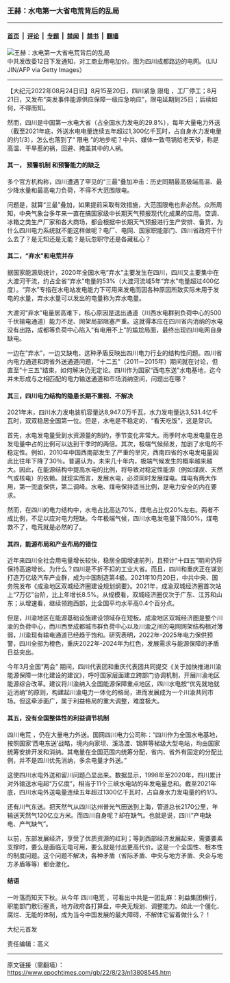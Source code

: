 ### 王赫：水电第一大省电荒背后的乱局

---

#### [首页](../../../..?n13808545) &nbsp;|&nbsp; [评论](../../../../../epoch-comment?n13808545) &nbsp;|&nbsp; [专题](../../../../../epoch-special?n13808545) &nbsp;|&nbsp; [禁闻](../../../../../epoch-news?n13808545) &nbsp;|&nbsp; [禁书](../../../../../books?n13808545) &nbsp;|&nbsp; [翻墙](https://github.com/gfw-breaker/nogfw/blob/master/README.md?n13808545)


<div><img alt="王赫：水电第一大省电荒背后的乱局" class="attachment-djy_600_400 size-djy_600_400 wp-post-image" src="https://i.epochtimes.com/assets/uploads/2021/10/id13303206-GettyImages-71354566-800x450.jpg"/>
<div class="caption">
 中共发改委12日下发通知，对工商业用电加价。图为四川成都路边的电网。（LIU JIN/AFP via Getty Images）
</div></div><hr/><div class="post_content" id="artbody" itemprop="articleBody">
 <!-- article content begin -->
 <p>
  【大纪元2022年08月24日讯】8月15至20日，四川紧急
  <ok href="https://www.epochtimes.com/gb/tag/%E9%99%90%E7%94%B5.html">
   限电
  </ok>
  ，工厂停工；8月21日，又发布“突发事件能源供应保障一级应急响应”，限电延期到25日；后续如何，不得而知。
 </p>
 <p>
  然而，四川是中国第一水电大省（占全国水力发电的29.8%），每年大量电力外送（截至2021年底，外送水电电量连续五年超过1,300亿千瓦时，占自身水力发电量的约1/3），怎么也落到了“
  <ok href="https://www.epochtimes.com/gb/tag/%E9%99%90%E7%94%B5.html">
   限电
  </ok>
  ”的地步呢？中共、媒体一致甩锅给老天爷，称是高温、干旱惹的祸，回避、掩盖其中的人祸。
 </p>
 <h4>
  其一，
  <ok href="https://www.epochtimes.com/gb/tag/%E9%A2%84%E8%AD%A6%E6%9C%BA%E5%88%B6.html">
   预警机制
  </ok>
  和预警能力的缺乏
 </h4>
 <p>
  多个官方机构称，四川遭遇了罕见的“三最”叠加冲击：历史同期最高极端高温、最少降水量和最高电力负荷，不得不大范围限电。
 </p>
 <p>
  问题是，就算“三最”叠加，如果提前采取有效措施，大范围限电也非必然。众所周知，中央气象台多年来一直在搞国家级中长期天气预报现代化成果的应用。空调、冰箱之类生产厂家和各大商场，都会根据中长期天气预报进行生产安排、备货，为什么四川电力系统就不能这样做呢？电厂、电网、国家职能部门、四川省政府干什么去了？是无知还是无能？是玩忽职守还是各藏私心？
 </p>
 <h4>
  其二，“弃水”和电荒并存
 </h4>
 <p>
  据国家能源局统计，2020年全国水电“弃水”主要发生在四川，四川又主要集中在大渡河干流，约占全省“弃水”电量的53%（大渡河流域5年“弃水”电量超过400亿度）。“弃水”专指在水电站发电能力下可用来发电而因各种原因所致实际未用于发电的水量，弃水水量可以发出的电量称为弃水电量。
 </p>
 <p>
  大渡河“弃水”电量居高难下，核心原因是送出通道（川西水电群到负荷中心的500千伏输电通道）能力不足、网架局部阻塞严重。这就得本应在四川省内消纳的水电没有出路，成都等负荷中心陷入“有电用不上”的尴尬局面，最终出现四川电网自身缺电。
 </p>
 <p>
  一边在“弃水”，一边又缺电，这种矛盾反映出四川电力行业的结构性问题。四川省内电力通道和跨省外送通道问题，“十二五”（2011－2015年）期间就在讨论，但直至“十三五”结束，如何解决仍无定论。四川作为国家“西电东送”水电基地，迄今并未形成与之相匹配的电力输送通道和市场消纳空间，问题出在哪？
 </p>
 <h4>
  其三，四川电力结构的隐患长期不重视、不解决
 </h4>
 <p>
  2021年末，四川水力发电装机容量达8,947.0万千瓦，水力发电量达3,531.4亿千瓦时，双双稳居全国第一位。但是，水电是不稳定的，“看天吃饭”，这是常识。
 </p>
 <p>
  首先，水电发电量受到水资源量的制约，季节变化非常大。雨季时水电发电量在总发电量中占的比例可以达到干季时的两倍。其次，极端气候频发，加剧了水电的不稳定性。例如，2010年中国西南部发生了严重的旱灾，西南四省的水电发电量因此比往年下降了30％。普遍认为，未来几十年内，极端气候发生的概率越来越大。因此，在能源结构中提高水电的比例，将导致对稳定性能源（例如煤炭、天然气或核电）的依赖。就现实而言，发展水电，必须同时发展煤电。煤电有两大作用，第一兜底保供，第二调峰。水电、煤电保持适当比例，是电力安全的内在要求。
 </p>
 <p>
  然而，在四川的电力结构中，水电占比高达70%，煤电占比仅20%左右。两者不成比例，不足以应对电力短缺。今年极端气候，四川水电发电量下降50%，煤电救不了，电荒就是必然的了。
 </p>
 <h4>
  其四，能源布局和产业布局的错位
 </h4>
 <p>
  近年来四川全社会用电量增长较快，稳居全国增速前列，且预计“十四五”期间仍将保持高速增长。为什么？四川是不折不扣的工业大省。而且，四川和重庆正在谋划打造万亿级汽车产业群，成为中国制造第4极。2021年10月20日，中共中央、国务院发布《成渝地区双城经济圈建设规划纲要》。2021年，成渝双城经济圈首次站上“7万亿”台阶，比上年增长8.5%。从规模看，双城经济圈仅次于广东、江苏和山东；从增速看，继续领跑西部，比全国平均水平高0.4个百分点。
 </p>
 <p>
  但是，川渝地区在能源基础设施建设领域存在短板。成渝地区双城经济圈是整个川渝的负荷中心，而川西至成都城市群负荷中心以及川渝之间的电网网架结构相对薄弱，川渝现有输电通道已经趋于饱和。研究表明，2022年-2025年电力保供预警，四川全部为橙色，重庆2022年-2024年为红色，发展需求与能源保障的矛盾日益突出。
 </p>
 <p>
  今年3月全国“两会” 期间，四川代表团和重庆代表团共同提交《关于加快推进川渝能源保障一体化建设的建议》，呼吁国家层面建立跨部门协调机制，开展川渝地区能源综合改革。建议将川渝纳入全国能源保障重点地区，四川水电按“优先就地就近消纳”的原则，构建起川渝电力一体化的格局，进而发展成为一个川渝共同市场。但这牵涉面广，属于利益格局的重大调整，难度极大。
 </p>
 <h4>
  其五，没有全国整体性的利益调节机制
 </h4>
 <p>
  <ok href="https://www.epochtimes.com/gb/tag/%E5%9B%9B%E5%B7%9D%E7%94%B5%E8%8D%92.html">
   四川电荒
  </ok>
  ，仍在大量电力外送。国网四川电力公司称：“四川作为全国水电基地，按照国家‘西电东送’战略，境内向家坝、溪洛渡、锦屏等梯级大型电站，均由国家统筹安排开发和消纳。其电量在全国范围内统筹分配，省内、省外有固定的分配比例，并不是四川优先消纳，多余电量才外送。”
 </p>
 <p>
  这使四川水电外送和留川问题凸显出来。数据显示，1998年至2020年，四川累计对外输送水电超“万亿度”，相当于11个三峡水电站的年发电量总和。截至2021年底，四川水电外送电量连续五年超过1300亿千瓦时，占自身水力发电量的约1/3。
 </p>
 <p>
  还有川气东送。把天然气从四川达州普光气田送到上海，管道总长2170公里，年输送天然气120亿立方米。而四川自身呢？却在缺气。也就是说，四川“产电缺电、产气缺气”。
 </p>
 <p>
  以前，东部发展经济，享受了优质资源的红利；等到西部经济发展起来，需要要素支撑时，要么是面临无电可用，要么就是付出更高代价。这是一个全国性、根本性的制度问题。这个问题不解决，各种矛盾（省际矛盾、中央与地方矛盾、央企与地方矛盾等等）都会激化。
 </p>
 <h4>
  结语
 </h4>
 <p>
  一叶落而知天下秋。从今年
  <ok href="https://www.epochtimes.com/gb/tag/%E5%9B%9B%E5%B7%9D%E7%94%B5%E8%8D%92.html">
   四川电荒
  </ok>
  ，可看出中共是一团乱麻：利益集团横行，职能部门敷衍塞责，地方政府各打算盘，中央无规划、调整能力。如此一个僵化、腐烂、无能的体制，成为当今中国发展的最大障碍，不解体它留着做什么？！
 </p>
 <p>
  大纪元首发
 </p>
 <p>
  责任编辑：高义
 </p>
 <!-- article content end -->
 <div id="below_article_ad">
 </div>
</div>


---

原文链接（需翻墙）：https://www.epochtimes.com/gb/22/8/23/n13808545.htm